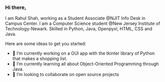 ### Hi there,
I am Rahul Shah, working as a Student Associate @NJIT Info Desk in Campus Center. I am a Computer Science student @New Jersey Institute of Technology-Newark.  Skilled in Python, Java, Openpyxl, HTML, CSS and Java.

Here are some ideas to get you started:

- 🔭 I’m currently working on a GUI app with the tkinter library of Python that makes a shopping list. 
- 🌱 I’m currently learning all about Object-Oriented Programming through Java.
- 👯 I’m looking to collaborate on open source projects

